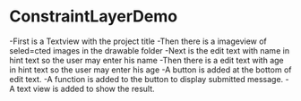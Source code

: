 # ConstraintLayerDemo
-First is a Textview with the project title
-Then there is a imageview of seled=cted images in the drawable folder
-Next is the edit text with name in hint text so the user may enter his name 
-Then there is a edit text with age in hint text so the user may enter his age
-A button is added at the bottom of edit text.
-A function is added to the button to display submitted message.
-A text view is added to show the result.
